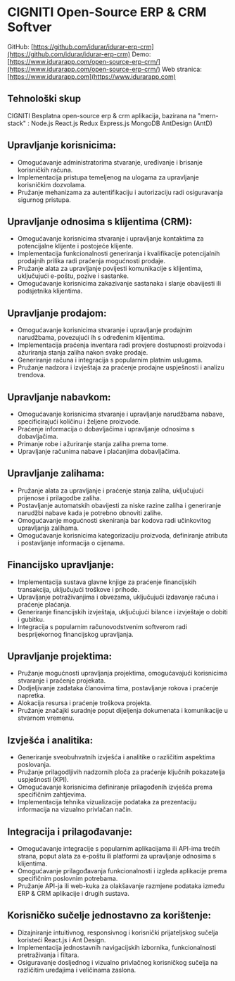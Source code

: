 # CIGNITI Open-Source ERP & CRM Softver

GitHub: [https://github.com/idurar/idurar-erp-crm](https://github.com/idurar/idurar-erp-crm)
Demo: [https://www.idurarapp.com/open-source-erp-crm/](https://www.idurarapp.com/open-source-erp-crm/)
Web stranica: [https://www.idurarapp.com](https://www.idurarapp.com)

## Tehnološki skup

CIGNITI Besplatna open-source erp & crm aplikacija, bazirana na "mern-stack" : Node.js React.js Redux Express.js MongoDB AntDesign (AntD)

## Upravljanje korisnicima:

- Omogućavanje administratorima stvaranje, uređivanje i brisanje korisničkih računa.
- Implementacija pristupa temeljenog na ulogama za upravljanje korisničkim dozvolama.
- Pružanje mehanizama za autentifikaciju i autorizaciju radi osiguravanja sigurnog pristupa.

## Upravljanje odnosima s klijentima (CRM):

- Omogućavanje korisnicima stvaranje i upravljanje kontaktima za potencijalne klijente i postojeće klijente.
- Implementacija funkcionalnosti generiranja i kvalifikacije potencijalnih prodajnih prilika radi praćenja mogućnosti prodaje.
- Pružanje alata za upravljanje povijesti komunikacije s klijentima, uključujući e-poštu, pozive i sastanke.
- Omogućavanje korisnicima zakazivanje sastanaka i slanje obavijesti ili podsjetnika klijentima.

## Upravljanje prodajom:

- Omogućavanje korisnicima stvaranje i upravljanje prodajnim narudžbama, povezujući ih s određenim klijentima.
- Implementacija praćenja inventara radi provjere dostupnosti proizvoda i ažuriranja stanja zaliha nakon svake prodaje.
- Generiranje računa i integracija s popularnim platnim uslugama.
- Pružanje nadzora i izvještaja za praćenje prodajne uspješnosti i analizu trendova.

## Upravljanje nabavkom:

- Omogućavanje korisnicima stvaranje i upravljanje narudžbama nabave, specificirajući količinu i željene proizvode.
- Praćenje informacija o dobavljačima i upravljanje odnosima s dobavljačima.
- Primanje robe i ažuriranje stanja zaliha prema tome.
- Upravljanje računima nabave i plaćanjima dobavljačima.

## Upravljanje zalihama:

- Pružanje alata za upravljanje i praćenje stanja zaliha, uključujući prijenose i prilagodbe zaliha.
- Postavljanje automatskih obavijesti za niske razine zaliha i generiranje narudžbi nabave kada je potrebno obnoviti zalihe.
- Omogućavanje mogućnosti skeniranja bar kodova radi učinkovitog upravljanja zalihama.
- Omogućavanje korisnicima kategorizaciju proizvoda, definiranje atributa i postavljanje informacija o cijenama.

## Financijsko upravljanje:

- Implementacija sustava glavne knjige za praćenje financijskih transakcija, uključujući troškove i prihode.
- Upravljanje potraživanjima i obvezama, uključujući izdavanje računa i praćenje plaćanja.
- Generiranje financijskih izvještaja, uključujući bilance i izvještaje o dobiti i gubitku.
- Integracija s popularnim računovodstvenim softverom radi besprijekornog financijskog upravljanja.

## Upravljanje projektima:

- Pružanje mogućnosti upravljanja projektima, omogućavajući korisnicima stvaranje i praćenje projekata.
- Dodjeljivanje zadataka članovima tima, postavljanje rokova i praćenje napretka.
- Alokacija resursa i praćenje troškova projekta.
- Pružanje značajki suradnje poput dijeljenja dokumenata i komunikacije u stvarnom vremenu.

## Izvješća i analitika:

- Generiranje sveobuhvatnih izvješća i analitike o različitim aspektima poslovanja.
- Pružanje prilagodljivih nadzornih ploča za praćenje ključnih pokazatelja uspješnosti (KPI).
- Omogućavanje korisnicima definiranje prilagođenih izvješća prema specifičnim zahtjevima.
- Implementacija tehnika vizualizacije podataka za prezentaciju informacija na vizualno privlačan način.

## Integracija i prilagođavanje:

- Omogućavanje integracije s popularnim aplikacijama ili API-ima trećih strana, poput alata za e-poštu ili platformi za upravljanje odnosima s klijentima.
- Omogućavanje prilagođavanja funkcionalnosti i izgleda aplikacije prema specifičnim poslovnim potrebama.
- Pružanje API-ja ili web-kuka za olakšavanje razmjene podataka između ERP & CRM aplikacije i drugih sustava.

## Korisničko sučelje jednostavno za korištenje:

- Dizajniranje intuitivnog, responsivnog i korisnički prijateljskog sučelja koristeći React.js i Ant Design.
- Implementacija jednostavnih navigacijskih izbornika, funkcionalnosti pretraživanja i filtara.
- Osiguravanje dosljednog i vizualno privlačnog korisničkog sučelja na različitim uređajima i veličinama zaslona.